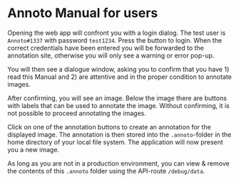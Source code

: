 # Annoto Manual for users

Opening the web app will confront you with a login dialog. The test user is `Annoto#1337` with password `test1234`. Press the button to login. When the correct credentials have been entered you will be forwarded to the annotation site, otherwise you will only see a warning or error pop-up.

You will then see a dialogue window, asking you to confirm that you have 1) read this Manual and 2) are attentive and in the proper condition to annotate images.

After confirming, you will see an image. Below the image there are buttons with labels that can be used to annotate the image. Without confirming, it is not possible to proceed annotating the images.

Click on one of the annotation buttons to create an annotation for the displayed image. The annotation is then stored into the `.annoto`-folder in the home directory of your local file system. The application will now present you a new image.

As long as you are not in a production environment, you can view & remove the contents of this `.annoto` folder using the API-route `/debug/data`.
